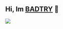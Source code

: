 ## Hi, Im [BADTRY](https://godbadtry.github.io/) 👋

<img src="https://github.com/godBADTRY/godBADTRY/tree/main/img/badtry.png">
